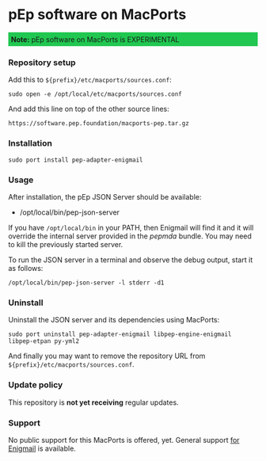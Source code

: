 # pEp software on MacPorts

<div style="padding: 0.4em; background: #20c750">
<b>Note:</b> pEp software on MacPorts is EXPERIMENTAL
</div>

### Repository setup

Add this to `${prefix}/etc/macports/sources.conf`:

    sudo open -e /opt/local/etc/macports/sources.conf

And add this line on top of the other source lines:

    https://software.pep.foundation/macports-pep.tar.gz

### Installation

    sudo port install pep-adapter-enigmail

### Usage

After installation, the pEp JSON Server should be available:

 - /opt/local/bin/pep-json-server

If you have `/opt/local/bin` in your PATH, then Enigmail will find it and it will override the internal server provided in the *pepmda* bundle. You may need to kill the previously started server.

To run the JSON server in a terminal and observe the debug output, start it as follows:

    /opt/local/bin/pep-json-server -l stderr -d1
 
### Uninstall

Uninstall the JSON server and its dependencies using MacPorts:

    sudo port uninstall pep-adapter-enigmail libpep-engine-enigmail libpep-etpan py-yml2

And finally you may want to remove the repository URL from `${prefix}/etc/macports/sources.conf`.

### Update policy

This repository is **not yet receiving** regular updates.

### Support

No public support for this MacPorts is offered, yet.
General support [for Enigmail](http://enigmail.net) is available.
